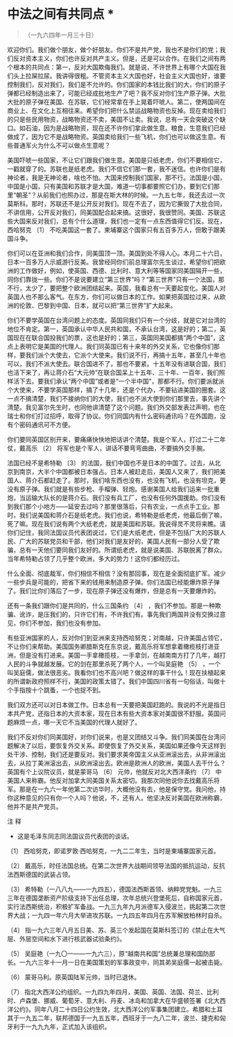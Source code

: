 #  中法之间有共同点  *

> （一九六四年一月三十日）

欢迎你们。我们做个朋友，做个好朋友。你们不是共产党，我也不是你们的党；我们反对资本主义，你们也许反对共产主义。但是，还是可以合作。在我们之间有两个根本的共同点：第一，反对大国欺侮我们。就是说，不许世界上有哪个大国在我们头上拉屎拉尿。我讲得很粗。不管资本主义大国也好，社会主义大国也好，谁要控制我们，反对我们，我们是不允许的。你们国家的本钱比我们的大，你们的原子弹都已经制造出来了，可能已经成批地生产了吧？我不反对你们生产原子弹。大批大批的原子弹在美国、在苏联，它们经常拿在手上晃着吓唬人。第二，使两国间在商业上、在文化上互相往来。希望你们把什么禁运战略物资也反掉。现在卖给我们的只是些民用物资，战略物资还不卖，美国不让卖。我说，总有一天会突破这个缺口。如石油，因为是战略物资，现在还不许你们拿此做生意。粮食，生意我们已经做成了，因为它不是战略物资。英国卖给我们一些飞机，你们也可以做这生意。有些普通军火为什么不可以做点生意呢？

美国吓唬一些国家，不让它们跟我们做生意。美国是只纸老虎，你们不要相信它，一戳就穿了的。苏联也是纸老虎。我们不信它们那一套，我不迷信。也许你们是有神论者，我是无神论者，啥也不怕。大国来控制我们国家，那不行。法国是小国，中国是小国，只有美国和苏联才是大国，难道一切事都要照它们办，要到它们那里“朝圣”？从前我们也照办过，那是在斯大林的时候。一九五七年，我还去过一次莫斯科。那时，苏联还不是公开反对我们。现在不去了，因为它撕毁了大批合同，不讲信用，公开反对我们，同美国配合起来搞。这很好，我很赞同。美国、苏联这些大国来反对我们，总有个什么道理，我们也一定有一点东西值得它们反。现在，西哈努克
〔1〕  不吃美国这一套了。柬埔寨这个国家只有五百多万人，但敢于跟美国斗争。

你们可以在亚洲和我们合作，同美国顶一顶。美国到处不得人心。本月二十六日，日本一百多万人示威游行反美。我曾经同你们前总理富尔先生谈过，希望你们把欧洲的工作做好，例如，使英国、西德、比利时、意大利等等国家同美国隔开一些，同你们靠拢一些。你们不是说要建立“第三世界”吗？“第三世界”只有一个法国，那不行，太少了，要把整个欧洲团结起来。英国，我看总有一天要起变化。美国人对英国人也不那么客气。在东方，你们可以做日本的工作。如果把英国拉过来，从欧洲的伦敦、巴黎到中国、日本，就可以把“第三世界”扩大起来。

你们不要学英国在台湾问题上的态度。英国同我们只有一个分歧，就是它对台湾的地位不肯定。第一，英国承认中华人民共和国，不承认台湾，这是好的；第二，英国现在在联合国投我们的票，这也是好的；第三，英国同美国都搞“两个中国”，这点上表明它是美国的代理人。我们同英国已有十来年的外交关系，它也像你们那样，要我们派个大使去，它派个大使来。我们说不行，再搞十五年，甚至几十年也可以，我们不派大使去。联合国进不了，那也不要紧。十五年没有进联合国，我们也活下来了，再让蒋介石“大元帅”在联合国呆上十五年、三十年、一百年，我们照样活下去。要我们承认“两个中国”或者是“一个半中国”，那都不行。你们要派就派个大使来，不要学英国那样，搞了十几年，还是个代办，不要钻进美国的圈套。这一点不搞清楚，我们不接纳你们的大使，我们也不派大使到你们那里去，事先讲个清楚。我见富尔先生时，也同他讲清楚了这个问题。我们外交部发表过声明，也在瑞士和你们打过招呼，取得了协议。你们同国内有什么密码通讯吗？在外国跑，没有个密码通讯可不方便。

你们要同英国区别开来，要痛痛快快地把话讲个清楚。我是个军人，打过二十二年仗，戴高乐  〔2〕  将军也是个军人，讲话不要弯弯曲曲，不要搞外交手腕。

法国已经不是希特勒  〔3〕
的法国，我们中国也不是日本的中国了。过去，从北京到南京，大半个中国都被日本强占。日本人被赶走后，美国人又来了，我们把美国人、蒋介石都赶走了。那时，我们啥东西也没有，也没有飞机，也没有坦克，更没有原子弹。我们就是有些步枪、手榴弹、轻炮。感谢美国人给我们运来一批重炮，当运输大队长的是蒋介石。我们没有兵工厂，也没有任何外国援助。你们没有到我们那个小地方——延安去过吗？那里很落后，只有农业，一点点手工业。那时，我们说美国和蒋介石是纸老虎。我们也说，希特勒是纸老虎，他最后倒了嘛，死了嘛。现在我们说有两个大纸老虎，就是美国和苏联。我说得灵不灵将来瞧。请你们记住，我同法国议员代表团说过，它们是大纸老虎，但是不包括广大的苏联人民、广大的苏联党员和干部，他们对我们是友好的，美国人民有一部分人受了欺骗，总有一天他们要同我们友好的。所谓纸老虎，就是说美国、苏联脱离了群众。当年希特勒占领了几乎整个欧洲，多大的势力！这你们都经历过。

什么全面、彻底裁军，你们相信不相信？没有那回事，现在是全面彻底扩军。减少一些步兵是可能的，把省下来的钱用来制造原子弹。你们法国已经能爆炸原子弹了。我们比你们落后了一步，现在原子弹还没有爆炸，但是总有一天要爆炸的。

还有一条我们跟你们是共同的，什么三国条约  〔4〕
，我们不参加。那是一种欺骗、讹诈，是压我们的，只许它们有，不许我们有。事先我们两国并没有交换过意见，你们不参加，我们也没有参加。

有些亚洲国家的人，反对你们到亚洲来支持西哈努克；对南越，只许美国占领它，不让你们来帮助。美国国务卿腊斯克在东京说，戴高乐将军想拿着橄榄枝打进亚洲，但是没有打进来。美国一手拿橄揽枝，一手拿剑，在越南南方打了几年，越打人民的斗争就越发展。它的剑在那里杀死了两个人，一个叫吴庭艳
〔5〕
，一个叫吴庭儒，做法很恶劣。我看你们也不高兴吧？做这样的事干什么！现在扶植起来的所谓新政府照样不行，美国的政策太错了。我们中国四川省有一句俗话，叫做十个手指按十个跳蚤，一个也捉不到。

我们双方还可以对日本做工作。日本总有一天要把美国赶跑的。我说的不光是指日本共产党，还指日本的大资本家，现在日本有些大资本家对美国很不舒服。英国问题麻烦一点，哪一天它不当美国的代理人就好了。

我们不反对你们同美国好，对你们说来，也是又团结又斗争。我们同美国在台湾问题解决了以后，要恢复外交关系。即使恢复了外交关系，美国如果还像今天这样到处干涉、控制，我们还是要反对。我们要求美帝国主义从亚洲滚出去，从非洲滚出去，从拉丁美洲滚出去，从欧洲滚出去。欧洲是欧洲人的欧洲，美国人去干什么？英国有个上议院议员，就是蒙哥马
〔6〕  元帅，他就反对北大西洋条约  〔7〕
中美国人来称霸。他反对加拿大同美国关系太密切。我那次同他说你去找戴高乐将军。那是在一九六一年他第二次访华时，大概他没有去，他是保守党。我问他，持你这种意见的只有你一个人吗？他说，不，还有人。他坚决反对美国在欧洲称霸，他并不是共产党员。

注 释

*  这是毛泽东同志同法国议员代表团的谈话。 

〔1〕  西哈努克，即诺罗敦·西哈努克，一九二二年生，当时是柬埔寨国家元首。

〔2〕  戴高乐，时任法国总统。在第二次世界大战期间领导法国的抵抗运动，反抗法西斯德国的武装占领。

〔3〕
希特勒（一八八九——一九四五），德国法西斯首领、纳粹党党魁。一九三三年在德国垄断资产阶级支持下出任总理，次年总统兴登堡死后，自称国家元首，实行法西斯统治，积极扩军备战。一九三九年九月派德军入侵波兰，挑起第二次世界大战；一九四一年六月大举进攻苏联。一九四五年四月在苏军解放柏林时自杀。

〔4〕  指一九六三年八月五日美、苏、英三个发起国在莫斯科签订的《禁止在大气层、外层空间和水下进行核武器试验条约》。

〔5〕  吴庭艳（一九〇一——一九六三），原“越南共和国”总统兼总理和国防部长。一九六三年十一月一日在美国策划的军事政变中，同其弟吴庭儒一起被击毙。

〔6〕  蒙哥马利。原英国陆军元帅，当时已退休。

〔7〕
指北大西洋公约组织。一九四九年四月，美国、英国、法国、荷兰、比利时、卢森堡、挪威、葡萄牙、意大利、丹麦、冰岛和加拿大在华盛顿签署《北大西洋公约》。同年八月二十四日公约生效，北大西洋公约军事集团建立。希腊和土耳其于一九五二年，联邦德国于一九五五年，西班牙于一九八二年，波兰、捷克和匈牙利于一九九九年，正式加入该组织。

  

